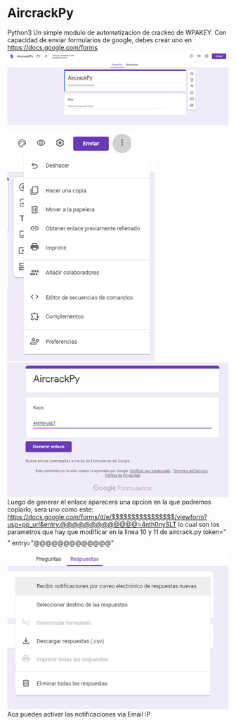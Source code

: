 # AircrackPy

Python3
Un simple modulo de automatizacion de crackeo de WPAKEY.
Con capacidad de enviar formularios de google, debes crear uno en https://docs.google.com/forms
![HOLA](https://raw.githubusercontent.com/4nth0nySLT/AircrackPy/master/1.png)

![HOLA](https://raw.githubusercontent.com/4nth0nySLT/AircrackPy/master/2.png)
![HOLA](https://raw.githubusercontent.com/4nth0nySLT/AircrackPy/master/3.png)
Luego de generar el enlace aparecera una opcion en la que podremos copiarlo, sera uno como este:
https://docs.google.com/forms/d/e/$$$$$$$$$$$$$$$$/viewform?usp=pp_url&entry.@@@@@@@@@@@@@=4nth0nySLT
lo cual son los parametros que hay que modificar en la linea 10 y 11 de aircrack.py
token="$$$$$$$$$$$$$$$$"
entry="@@@@@@@@@@@@@"

![HOLA](https://raw.githubusercontent.com/4nth0nySLT/AircrackPy/master/4.png)
Aca puedes activar las notificaciones via Email :P
